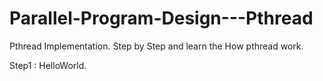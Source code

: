 # Parallel-Program-Design---Pthread

Pthread Implementation.
Step by Step and learn the How pthread work.


Step1 : HelloWorld.
